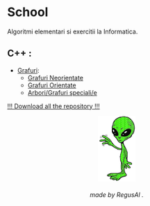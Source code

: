 # School

Algoritmi elementari si exercitii la Informatica.
<br>


##  C++ :
 
  - [Grafuri](https://github.com/RegusAl/School/tree/main/Grafuri): 
      * [Grafuri Neorientate](https://github.com/RegusAl/School/tree/main/Grafuri/Grafuri%20neorientate)
      * [Grafuri Orientate](https://github.com/RegusAl/School/tree/main/Grafuri/Grafuri%20orientate)
      * [Arbori/Grafuri speciali/e](https://github.com/RegusAl/School/tree/main/Grafuri/Arbori/Arborele%20partial%20de%20cost%20minim)
    
[!!! Download all the repository !!!](https://github.com/RegusAl/School/archive/main.zip)

<p align="center">
<img src="https://raw.githubusercontent.com/RegusAl/School/main/Website/alien.gif" height="150px">
</p>
<h6 align="center"> made by  RegusAl .</h6>

